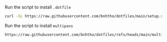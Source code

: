 Run the script to install `.dotfile`
```bash
curl -SL https://raw.githubusercontent.com/bnhtho/dotfiles/main/setup.sh | bash
```
Run the script to install `multipass`
```bash
https://raw.githubusercontent.com/bnhtho/dotfiles/refs/heads/main/multipass.sh
```
